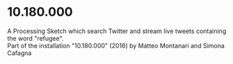 # 10.180.000
A Processing Sketch which search Twitter and stream live tweets containing the word "refugee". <br/>
Part of the installation "10.180.000" (2016) by Matteo Montanari and Simona Cafagna

